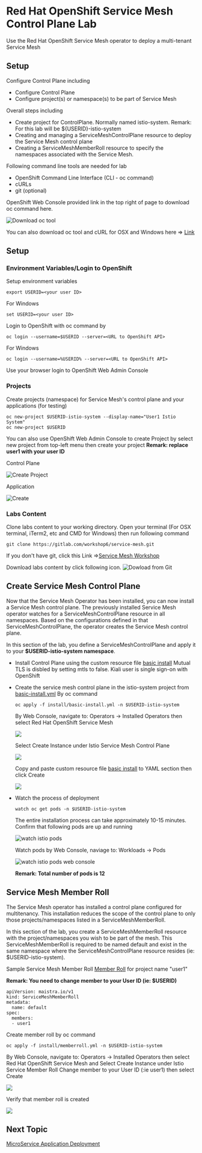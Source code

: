 # Red Hat OpenShift Service Mesh Control Plane Lab

Use the Red Hat OpenShift Service Mesh operator to deploy a multi-tenant Service Mesh


## Setup

Configure Control Plane including

* Configure Control Plane
* Configure project(s) or namespace(s) to be part of Service Mesh
  
Overall steps including
* Create project for ControlPlane. Normally named istio-system.
  Remark: For this lab will be ${USERID}-istio-system
* Creating and managing a ServiceMeshControlPlane resource to deploy the Service Mesh control plane
* Creating a ServiceMeshMemberRoll resource to specify the namespaces associated with the Service Mesh.

Following command line tools are needed for lab

* OpenShift Command Line Interface (CLI - oc command) 
* cURLs
* git (optional)
  
OpenShift Web Console provided link in the top right of page to download oc command here.

![Download oc tool](../images/openshift-console-download-oc.png)

You can  also  download oc tool and cURL for OSX and Windows here => [Link](https://1drv.ms/u/s!ArOxOqm_sB7DiSYninA0Aqd6a-kU?e=zsJMGn)

## Setup

### Environment Variables/Login to OpenShift
Setup environment variables
```
export USERID=<your user ID> 

```
For Windows
```
set USERID=<your user ID>
```

Login to OpenShift with oc command by
```
oc login --username=$USERID --server=<URL to OpenShift API>

```
For Windows
```
oc login --username=%USERID% --server=<URL to OpenShift API> 
```

Use your browser login to OpenShift Web Admin Console

### Projects
Create projects (namespace) for Service Mesh's control plane and your applications (for testing)
```
oc new-project $USERID-istio-system --display-name="User1 Istio System"
oc new-project $USERID 

```

You can also use OpenShift Web Admin Console to create Project by select new project from top-left menu then create your project
**Remark: replace user1 with your user ID**

Control Plane

![Create Project](../images/create-istio-system-project.png)

Application

![Create ](../images/create-user-project.png)

### Labs Content
Clone labs content to your working directory. Open your terminal (For OSX terminal, iTerm2, etc and CMD for Windows) then run following command

```
git clone https://gitlab.com/workshop6/service-mesh.git

```
If you don't have git, click this Link =>[Service Mesh Workshop](https://gitlab.com/workshop6/service-mesh)

Download labs content by click following icon.
![Dowload from Git](../images/download-from-git.png)


## Create Service Mesh Control Plane
Now that the Service Mesh Operator has been installed, you can now install a Service Mesh control plane.
The previously installed Service Mesh operator watches for a ServiceMeshControlPlane resource in all namespaces. Based on the configurations defined in that ServiceMeshControlPlane, the operator creates the Service Mesh control plane.

In this section of the lab, you define a ServiceMeshControlPlane and apply it to your **$USERID-istio-system namespace**.


  
* Install Control Plane using the custom resource file [basic install](../install/basic-install.yml)
    Mutual TLS is disbled by setting mtls to false.
    Kiali user is single sign-on with OpenShift
* Create the service mesh control plane in the istio-system project from [basic-install.yml](../install/basic-install.yml)
  By oc command
  ```
  oc apply -f install/basic-install.yml -n $USERID-istio-system
  ```
  By Web Console, navigate to: Operators -> Installed Operators then select Red Hat OpenShift Service Mesh

  ![](../images/select-openshift-service-mesh.png)

  Select Create Instance under Istio Service Mesh Control Plane

  ![](../images/create-control-plane.png)

  Copy and paste custom resource file [basic install](../install/basic-install.yml) to YAML section then click Create

  ![](../images/create-control-plane-yaml.png)


* Watch the process of deployment
  
  ```
  watch oc get pods -n $USERID-istio-system
  ```
  
  The entire installation process can take approximately 10-15 minutes. Confirm that following pods are up and running
  
  ![watch istio pods](../images/watch-oc-get-pods-istio-system.png)

  Watch pods by Web Console, naviage to: Workloads -> Pods

  ![watch istio pods web console](../images/watch-pods-istio-system.png)

  **Remark: Total number of pods is 12**

## Service Mesh Member Roll
The Service Mesh operator has installed a control plane configured for multitenancy. This installation reduces the scope of the control plane to only those projects/namespaces listed in a ServiceMeshMemberRoll.

In this section of the lab, you create a ServiceMeshMemberRoll resource with the project/namespaces you wish to be part of the mesh. This ServiceMeshMemberRoll is required to be named default and exist in the same namespace where the ServiceMeshControlPlane resource resides (ie: $USERID-istio-system).

Sample Service Mesh Member Roll [Member Roll](../install/memberroll.yml) for project name "user1"

**Remark: You need to change member to your User ID (ie: $USERID)**

```
apiVersion: maistra.io/v1
kind: ServiceMeshMemberRoll
metadata:
  name: default
spec:
  members:
  - user1

```

Create member roll by oc command

```
oc apply -f install/memberroll.yml -n $USERID-istio-system
```

By Web Console, navigate to: Operators -> Installed Operators then select Red Hat OpenShift Service Mesh and Select Create Instance under Istio Service Member Roll
Change member to your User ID (:ie user1) then select Create

![](../images/create-member-roll-yaml.png)

Verify that member roll is created

![](../images/create-member-roll-done.png)

## Next Topic
[MicroService Application Deployment](./02-microservice-deployment.md)
